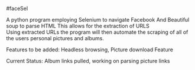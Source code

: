 #faceSel

A python program employing Selenium to navigate Facebook
And Beautiful soup to parse HTML
This allows for the extraction of URLS  
Using extracted URLs the program will then automate the scraping of all
of the users personal pictures and albums.  

Features to be added:
Headless browsing, Picture download Feature

Current Status: 
Album links pulled, working on parsing picture links 
